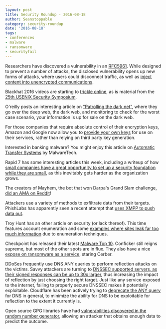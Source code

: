 ```yaml
---
layout: post
title: Security Roundup - 2016-08-18
author: Seanstoppable
category: security-roundup
date: '2016-08-18'
tags:
- conferences
- malware
- ransomware
- securityfail
---
```


Researchers have discovered a vulnerability in an [RFC5961](https://tools.ietf.org/html/rfc5961). While designed to prevent a number of attacks, the disclosed vulnerability opens up new forms of attacks, where users could disconnect traffic, as well as [inject content into unencrypted communications](http://arstechnica.com/security/2016/08/linux-bug-leaves-usa-today-other-top-sites-vulnerable-to-serious-hijacking-attacks/).

Blackhat 2016 videos are starting to [trickle online](https://www.youtube.com/playlist?list=PLH15HpR5qRsXm0-rMacuWBxWcB2fmsmEw), as is material from the [25th USENIX Security Symposium](https://www.usenix.org/conference/usenixsecurity16/technical-sessions).

O'reilly posts an interesting article on ["Patrolling the dark net"](https://www.oreilly.com/ideas/patrolling-the-dark-net), where they go over the deep web, the dark web, and monitoring to check for the worst case scenario, your information is up for sale on the dark web.

For those companies that require absolute control of their encryption keys, Amazon and Google now allow you to [provide your own keys](https://thelasttechie.com/2016/08/13/bring-your-own-encryption-to-amazon-web-services/) for use on their services, rather than relying on third party key generation.

Interested in banking malware? You might enjoy this article on [Automatic Transfer Systems](https://www.malwaretech.com/2016/08/automatic-transfer-systems-ats-for-beginners.html) by MalwareTech.

Rapid 7 has some interesting articles this week, including a writeup of how [small companies have a great opportunity to set up a security foundation while they are small](https://community.rapid7.com/community/infosec/blog/2016/08/15/smb-security-is-so-simple-take-advantage-of-it-now), as this inevitably gets harder as the organization grows.

The creators of Mayhem, the bot that won Darpa's Grand Slam challenge, [did an AMA on Reddit](https://www.reddit.com/r/IAmA/comments/4x9yn3/iama_mayhem_the_hacking_machine_that_won_darpas/)!

Attackers use a variety of methods to exfiltrate data from their targets. PhishLabs has apparently seen a recent attempt that [uses XMPP to push data out](https://info.phishlabs.com/blog/recent_phishing_campaign_uses_jabber_to_exfiltrate_compromised_information).

Troy Hunt has an other article on security (or lack thereof). This time features account enumeration and some [examples where sites leak far too much information](https://www.troyhunt.com/website-enumeration-insanity-how-our-personal-data-is-leaked/) due to enumeration techniques.

Checkpoint has released their latest [Malware Top 10](http://blog.checkpoint.com/2016/08/18/julys-top-10-most-wanted-malware/). Conficker still reigns supreme, but most of the other spots are in flux. They also have a nice [expose on ransomware as a service](http://blog.checkpoint.com/2016/08/16/cerberring/), staring Cerber.

DDoSes frequently use DNS ANY queries to perform reflection attacks on the victims. Savvy attackers are turning to [DNSSEC supported servers, as their signed responses can be up to 30x larger](https://threatpost.com/unsecured-dnssec-easily-weaponized-researchers-warn/119969/), thus increasing the impact of reflection by just choosing the right target. Just like any service exposed to the internet, failing to properly secure DNSSEC makes it potentially exploitable. Cloudflare has been actively trying to [deprecate the ANY query](https://blog.cloudflare.com/deprecating-dns-any-meta-query-type/) for DNS in general, to minimize the ability for DNS to be exploitable for reflection to the extent it currently is.

Open source GPG libraries have had [vulnerabilities discovered in the random number generator](https://threatpost.com/gpg-patches-18-year-old-libgcrypt-rng-bug/119984/), allowing an attacker that obtains enough data to predict the outcome.

